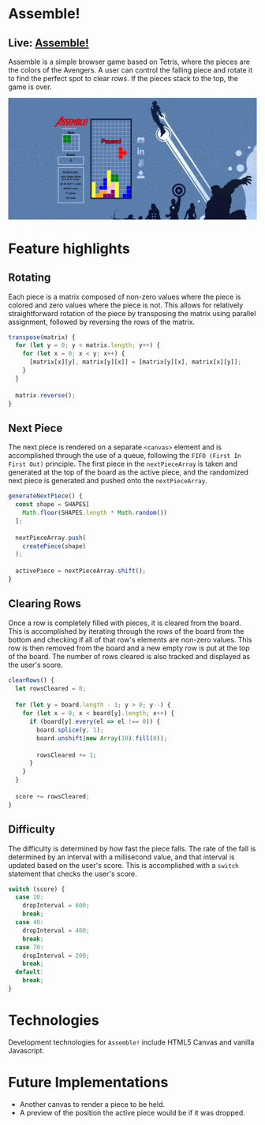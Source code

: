 # Assemble!

## Live: [Assemble!](https://michaelhcho.com/Assemble/ "Assemble")

Assemble is a simple browser game based on Tetris, where the pieces are the colors of the Avengers. A user can control the falling piece and rotate it to find the perfect spot to clear rows. If the pieces stack to the top, the game is over.

![](./app/assets/images/assemble-ss.png)

# Feature highlights

## Rotating

Each piece is a matrix composed of non-zero values where the piece is colored and zero values where the piece is not. This allows for relatively straightforward rotation of the piece by transposing the matrix using parallel assignment, followed by reversing the rows of the matrix.

```javascript
transpose(matrix) {
  for (let y = 0; y < matrix.length; y++) {
    for (let x = 0; x < y; x++) {
      [matrix[x][y], matrix[y][x]] = [matrix[y][x], matrix[x][y]];
    }
  }

  matrix.reverse();
}
```

## Next Piece

The next piece is rendered on a separate `<canvas>` element and is accomplished through the use of a queue, following the `FIFO (First In First Out)` principle. The first piece in the `nextPieceArray` is taken and generated at the top of the board as the active piece, and the randomized next piece is generated and pushed onto the `nextPieceArray`.

```javascript
generateNextPiece() {
  const shape = SHAPES[
    Math.floor(SHAPES.length * Math.random())
  ];

  nextPieceArray.push(
    createPiece(shape)
  );

  activePiece = nextPieceArray.shift();
}
```

## Clearing Rows

Once a row is completely filled with pieces, it is cleared from the board. This is accomplished by iterating through the rows of the board from the bottom and checking if all of that row's elements are non-zero values. This row is then removed from the board and a new empty row is put at the top of the board. The number of rows cleared is also tracked and displayed as the user's score.

```javascript
clearRows() {
  let rowsCleared = 0;

  for (let y = board.length - 1; y > 0; y--) {
    for (let x = 0; x < board[y].length; x++) {
      if (board[y].every(el => el !== 0)) {
        board.splice(y, 1);
        board.unshift(new Array(10).fill(0));

        rowsCleared += 1;
      }
    }
  }

  score += rowsCleared;
}
```

## Difficulty

The difficulty is determined by how fast the piece falls. The rate of the fall is determined by an interval with a millisecond value, and that interval is updated based on the user's score. This is accomplished with a `switch` statement that checks the user's score.

```javascript
switch (score) {
  case 10:
    dropInterval = 600;
    break;
  case 40:
    dropInterval = 400;
    break;
  case 70:
    dropInterval = 200;
    break;
  default:
    break;
}
```

# Technologies

Development technologies for `Assemble!` include HTML5 Canvas and vanilla Javascript.

# Future Implementations

* Another canvas to render a piece to be held.
* A preview of the position the active piece would be if it was dropped.